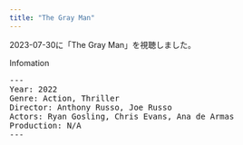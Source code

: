 ```yaml
---
title: "The Gray Man"
---
```


2023-07-30に「The Gray Man」を視聴しました。

Infomation

<pre>
---
Year: 2022
Genre: Action, Thriller
Director: Anthony Russo, Joe Russo
Actors: Ryan Gosling, Chris Evans, Ana de Armas
Production: N/A
---
</pre>

